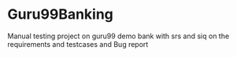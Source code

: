 # Guru99Banking
Manual testing project on guru99 demo bank with srs and siq on the requirements and testcases and Bug report
